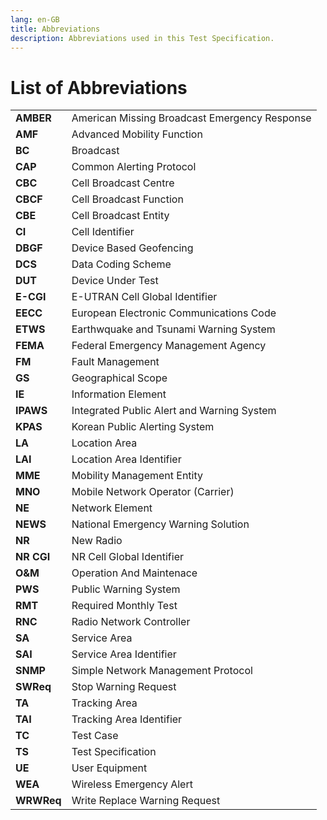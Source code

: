 ```yaml
---
lang: en-GB
title: Abbreviations
description: Abbreviations used in this Test Specification.
---
```


# List of Abbreviations

| | |
|--------|--------|
| **AMBER** | American Missing Broadcast Emergency Response |
| **AMF** | Advanced Mobility Function |
| **BC** | Broadcast |
| **CAP** | Common Alerting Protocol |
| **CBC** | Cell Broadcast Centre |
| **CBCF** | Cell Broadcast Function |
| **CBE** | Cell Broadcast Entity |
| **CI** | Cell Identifier |
| **DBGF** | Device Based Geofencing |
| **DCS** | Data Coding Scheme |
| **DUT** | Device Under Test |
| **E-CGI** | E-UTRAN Cell Global Identifier |
| **EECC** | European Electronic Communications Code |
| **ETWS** | Earthwquake and Tsunami Warning System |
| **FEMA** | Federal Emergency Management Agency |
| **FM** | Fault Management |
| **GS** | Geographical Scope |
| **IE** | Information Element |
| **IPAWS** | Integrated Public Alert and Warning System |
| **KPAS** | Korean Public Alerting System |
| **LA** | Location Area |
| **LAI** | Location Area Identifier |
| **MME** | Mobility Management Entity |
| **MNO** | Mobile Network Operator (Carrier) |
| **NE** | Network Element |
| **NEWS** | National Emergency Warning Solution |
| **NR** | New Radio |
| **NR CGI** | NR Cell Global Identifier |
| **O&M** | Operation And Maintenace |
| **PWS** | Public Warning System |
| **RMT** | Required Monthly Test |
| **RNC** | Radio Network Controller |
| **SA** | Service Area |
| **SAI** | Service Area Identifier |
| **SNMP** | Simple Network Management Protocol |
| **SWReq** | Stop Warning Request |
| **TA** | Tracking Area |
| **TAI** | Tracking Area Identifier |
| **TC** | Test Case |
| **TS** | Test Specification |
| **UE** | User Equipment |
| **WEA** | Wireless Emergency Alert |
| **WRWReq** | Write Replace Warning Request |
